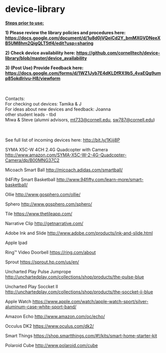 # device-library

<b><u>Steps prior to use:</b></u>

<b> 1) Please review the library policies and procedures here: https://docs.google.com/document/d/1u8d0jVQeiCd2Y_bmMXGVDNeeXB5UM8hm2QigQLT5tf4/edit?usp=sharing </b>

<b> 2) Check device availability here: https://github.com/cornelltech/device-library/blob/master/device_availability </b>

<b> 3) (Post Use) Provide Feedback here: https://docs.google.com/forms/d/1WZ1Jyb7E4dKLDfRX9b5_4vaEQg9ump85okdlrivu-H8/viewform </b>

<br><br>
Contacts:<br>
For checking out devices: Tamika & J<br>
For ideas about new devices and feedback: Joanna<br>
other student leads - tbd<br>
Miwa & Steve (alumni advisors, mt733@cornell.edu, sw787@cornell.edu)<br><br><br>



See full list of incoming devices here: http://bit.ly/1Kiij8P   

SYMA X5C-W 4CH 2.4G Quadcopter with Camera http://www.amazon.com/SYMA-X5C-W-2-4G-Quadcopter-Camera/dp/B00MNG37C2

Micoach Smart Ball http://micoach.adidas.com/smartball/

94Fifty Smart Basketball http://www.94fifty.com/learn-more/smart-basketball/

Ollie http://www.gosphero.com/ollie/

Sphero http://www.gosphero.com/sphero/

Tile https://www.thetileapp.com/

Narrative Clip http://getnarrative.com/

Adobe Ink and Slide http://www.adobe.com/products/ink-and-slide.html

Apple Ipad

Ring™ Video Doorbell https://ring.com/about

Sprout https://sprout.hp.com/us/en/

Uncharted Play Pulse Jumprope http://unchartedplay.com/collections/shop/products/the-pulse-blue

Uncharted Play Soccket II http://unchartedplay.com/collections/shop/products/the-soccket-ii-blue

Apple Watch https://www.apple.com/watch/apple-watch-sport/silver-aluminum-case-white-sport-band/

Amazon Echo http://www.amazon.com/oc/echo/

Occulus DK2 https://www.oculus.com/dk2/

Smart Things https://shop.smartthings.com/#!/kits/smart-home-starter-kit

Polaroid Cube http://www.polaroid.com/cube
